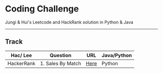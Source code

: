 # Coding Challenge
Jungi & Hui's Leetcode and HackRank solution in Python & Java

---

## Track

| Hac/ Lee      | Question |  URL   | Java/Python |
| ----------- | ----------- | ----------- | ----------- |
| HackerRank      | 1. Sales By Match |  <a href="https://www.hackerrank.com/challenges/sock-merchant/">Here</a>| Python|
